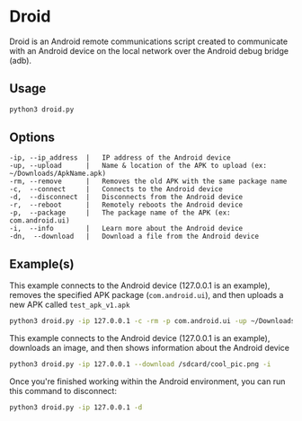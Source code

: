 # Droid
Droid is an Android remote communications script created to communicate with an Android device on the local network over the Android debug bridge (adb).

## Usage
```bash
python3 droid.py
```

## Options
```
-ip, --ip_address  |   IP address of the Android device
-up, --upload      |   Name & location of the APK to upload (ex: ~/Downloads/ApkName.apk)
-rm, --remove      |   Removes the old APK with the same package name
-c,  --connect     |   Connects to the Android device
-d,  --disconnect  |   Disconnects from the Android device
-r,  --reboot      |   Remotely reboots the Android device
-p,  --package     |   The package name of the APK (ex: com.android.ui)
-i,  --info        |   Learn more about the Android device
-dn,  --download   |   Download a file from the Android device
```

## Example(s)
This example connects to the Android device (127.0.0.1 is an example), removes the specified APK package (`com.android.ui`), and then uploads a new APK called `test_apk_v1.apk`
```bash
python3 droid.py -ip 127.0.0.1 -c -rm -p com.android.ui -up ~/Downloads/test_apk_v1.apk
```

This example connects to the Android device (127.0.0.1 is an example), downloads an image, and then shows information about the Android device
```bash
python3 droid.py -ip 127.0.0.1 --download /sdcard/cool_pic.png -i
```

Once you're finished working within the Android environment, you can run this command to disconnect:
```bash
python3 droid.py -ip 127.0.0.1 -d
```